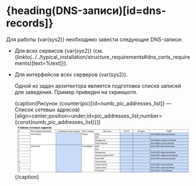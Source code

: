 # {heading(DNS-записи)[id=dns-records]}

Для работы {var(sys2)} необходимо завести следующие DNS-записи:

* Для всех сервисов {var(sys2)} (см. {linkto(../../typical_installation/structure_requirements#dns_certs_requirements)[text=%text]}).
* Для интерфейсов всех серверов {var(sys2)}.

   Одной из задач архитектора является подготовка списка записей для заведения. Пример приведен на скриншоте.

   {caption(Рисунок {counter(pic)[id=numb_pic_addresses_list]} — Список сетевых адресов)[align=center;position=under;id=pic_addresses_list;number={const(numb_pic_addresses_list)}]}
   ![Список сетевых адресов](assets/addresses_list.png)
   {/caption}